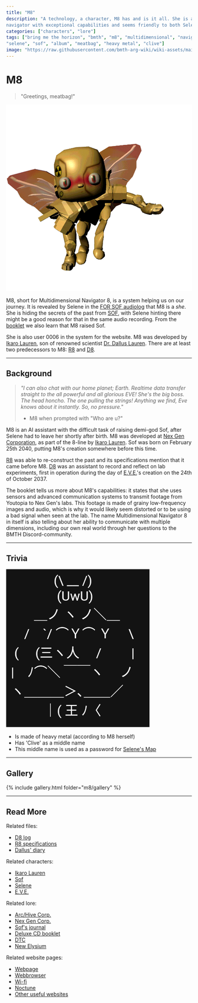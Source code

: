 ```yaml
---
title: "M8"
description: "A technology, a character, M8 has and is it all. She is a multi-dimensional 
navigator with exceptional capabilities and seems friendly to both Selene and Nex Gen."
categories: ["characters", "lore"]
tags: ["bring me the horizon", "bmth", "m8", "multidimensional", "navigator", "8-line", "r8", "d8", "nex gen", "genxsis", 
"selene", "sof", "album", "meatbag", "heavy metal", "clive"]
image: "https://raw.githubusercontent.com/bmth-arg-wiki/wiki-assets/main/m8/m8-300x300.png"
---
```

# M8

> "Greetings, meatbag!"

![M8 image](https://raw.githubusercontent.com/bmth-arg-wiki/wiki-assets/main/m8/m8_character.png)

M8, short for Multidimensional Navigator 8, is a system helping us on our journey. It is revealed by Selene in the 
[FOR SOF audiolog](for-sof) that M8 is a *she*. She is hiding the secrets of the past from [SOF](characters/sof), 
with Selene hinting there might be a good reason for that in the same audio recording. From the [booklet](lore/booklet) we 
also learn that M8 raised Sof.

She is also user 0006 in the system for the website. M8 was developed by [Ikaro Lauren](characters/ren), son of renowned 
scientist [Dr. Dallus Lauren](characters/dallus-lauren). There are at least two predecessors to M8: [R8](for-sof/r8) 
and [D8](for-sof/lauren_d8_log).

***

## Background

> *"I can also chat with our home planet; Earth. Realtime data transfer straight to the all powerful and all glorious EVE!
She's the big boss. The head honcho. The one pulling the strings! Anything we find, Eve knows about it instantly.
So, no pressure."*
>
> - M8 when prompted with "Who are u?"

M8 is an AI assistant with the difficult task of raising demi-god Sof, after Selene had to leave her shortly after birth. 
M8 was developed at [Nex Gen Corporation](lore/nex-gen-corporation), as part of the 8-line by [Ikaro Lauren](characters/ren). 
Sof was born on February 25th 2040, putting M8's creation somewhere before this time.

[R8](for-sof/r8) was able to re-construct the past and its specifications mention that it came before M8. [D8](for-sof/lauren_d8_log) 
was an assistant to record and reflect on lab experiments, first in operation during the day of [E.V.E.](characters/eve)'s 
creation on the 24th of October 2037.

The booklet tells us more about M8's capabilities: it states that she uses sensors and advanced communication systems to 
transmit footage from Youtopia to Nex Gen's labs. This footage is made of grainy low-frequency images and audio, 
which is why it would likely seem distorted or to be using a bad signal when seen at the lab. The name Multidimensional 
Navigator 8 in itself is also telling about her ability to communicate with multiple dimensions, including our own 
real world through her questions to the BMTH Discord-community.
***

## Trivia

![M8.png](https://raw.githubusercontent.com/bmth-arg-wiki/wiki-assets/main/m8/mad_m8.png)

- Is made of heavy metal (according to M8 herself)
- Has 'Clive' as a middle name
- This middle name is used as a password for [Selene's Map](for-sof/selenes_map)

***

## Gallery

{% include gallery.html folder="m8/gallery" %}

***

## Read More

Related files:

- [D8 log](for-sof/lauren_d8_log)
- [R8 specifications](for-sof/r8)
- [Dallus' diary](for-sof/dallus-diary)

Related characters:

- [Ikaro Lauren](characters/ren)
- [Sof](characters/sof)
- [Selene](characters/selene)
- [E.V.E.](characters/eve)

Related lore:

- [Arc/Hive Corp.](lore/archive)
- [Nex Gen Corp.](lore/nex-gen-corporation)
- [Sof's journal](lore/journal)
- [Deluxe CD booklet](lore/booklet)
- [DTC](lore/dtc)
- [New Elysium](lore/new-elysium)

Related website pages:

- [Webpage](webpage)
- [Webbrowser](lore/webbrowser)
- [Wi-fi](lore/wifi)
- [Noctune](music/website-songs)
- [Other useful websites](other-webpages)